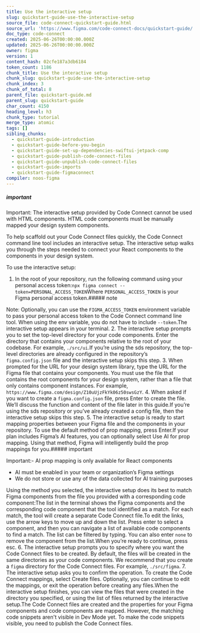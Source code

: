 ```yaml
---
title: Use the interactive setup
slug: quickstart-guide-use-the-interactive-setup
source_file: code-connect-quickstart-guide.html
source_url: 'https://www.figma.com/code-connect-docs/quickstart-guide/'
doc_type: code-connect
created: 2025-06-26T00:00:00.000Z
updated: 2025-06-26T00:00:00.000Z
owner: figma
version: 1
content_hash: 02cfe187a3db6184
token_count: 1186
chunk_title: Use the interactive setup
chunk_slug: quickstart-guide-use-the-interactive-setup
chunk_index: 3
chunk_of_total: 8
parent_file: quickstart-guide.md
parent_slug: quickstart-guide
char_count: 4150
heading_level: h3
chunk_type: tutorial
merge_type: atomic
tags: []
sibling_chunks:
  - quickstart-guide-introduction
  - quickstart-guide-before-you-begin
  - quickstart-guide-set-up-dependencies-swiftui-jetpack-comp
  - quickstart-guide-publish-code-connect-files
  - quickstart-guide-unpublish-code-connect-files
  - quickstart-guide-imports
  - quickstart-guide-figmaconnect
compiler: noos-figma
---
```


##### important

Important: The interactive setup provided by Code Connect cannot be used with HTML components. HTML code components must be manually mapped your design system components.

To help scaffold out your Code Connect files quickly, the Code Connect command line tool includes an interactive setup. The interactive setup walks you through the steps needed to connect your React components to the components in your design system.

To use the interactive setup:

1. In the root of your repository, run the following command using your personal access token:```
npx figma connect --token=PERSONAL_ACCESS_TOKEN
```Where `PERSONAL_ACCESS_TOKEN` is your Figma personal access token.##### note

Note: Optionally, you can use the `FIGMA_ACCESS_TOKEN` environment variable to pass your personal access token to the Code Connect command line tool. When using the env variable, you do not have to include `--token`.The interactive setup appears in your terminal.
2. The interactive setup prompts you to set the top-level directory for your code components. Enter the directory that contains your components relative to the root of your codebase. For example, `./src/ui`.If you’re using the sds repository, the top-level directories are already configured in the repository’s `figma.config.json` file and the interactive setup skips this step.
3. When prompted for the URL for your design system library, type the URL for the Figma file that contains your components. You must use the file that contains the root components for your design system, rather than a file that only contains component instances. For example, `https://www.figma.com/design/Z10uUjzFkYk06z50swsGzY`.
4. When asked if you want to create a `figma.config.json` file, press Enter to create the file. We’ll discuss the function and content of the file later in this guide.If you’re using the sds repository or you’ve already created a config file, then the interactive setup skips this step.
5. The interactive setup is ready to start mapping properties between your Figma file and the components in your repository. To use the default method of prop mapping, press Enter.If your plan includes Figma’s AI features, you can optionally select Use AI for prop mapping. Using that method, Figma will intelligently build the prop mappings for you.##### important

Important:- AI prop mapping is only available for React components
- AI must be enabled in your team or organization’s Figma settings
- We do not store or use any of the data collected for AI training purposes

Using the method you selected, the interactive setup does its best to match Figma components from the file you provided with a corresponding code component:The list in the terminal shows the Figma components and the corresponding code component that the tool identified as a match. For each match, the tool will create a separate Code Connect file.To edit the links, use the arrow keys to move up and down the list. Press enter to select a component, and then you can navigate a list of available code components to find a match. The list can be filtered by typing. You can also enter `none` to remove the component from the list.When you’re ready to continue, press esc.
6. The interactive setup prompts you to specify where you want the Code Connect files to be created. By default, the files will be created in the same directories as your code components. We recommend that you create a `figma` directory for the Code Connect files. For example, `./src/figma`.
7. The interactive setup asks you to confirm the operation. To create the Code Connect mappings, select Create files. Optionally, you can continue to edit the mappings, or exit the operation before creating any files.When the interactive setup finishes, you can view the files that were created in the directory you specified, or using the list of files returned by the interactive setup.The Code Connect files are created and the properties for your Figma components and code components are mapped. However, the matching code snippets aren't visible in Dev Mode yet. To make the code snippets visible, you need to publish the Code Connect files.
